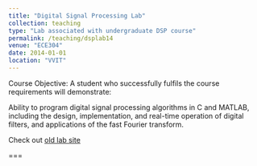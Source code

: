 ```yaml
---
title: "Digital Signal Processing Lab"
collection: teaching
type: "Lab associated with undergraduate DSP course"
permalink: /teaching/dsplab14
venue: "ECE304"
date: 2014-01-01
location: "VVIT"
---
```


Course Objective:
A student who successfully fulfils the course requirements will demonstrate:

 Ability to program digital signal processing algorithms in C and MATLAB, including the design, implementation, and real-time operation of digital filters, and applications of the fast Fourier transform.

Check out [old lab site](https://sites.google.com/site/vvitdsp14/materials/labs) 

















===

